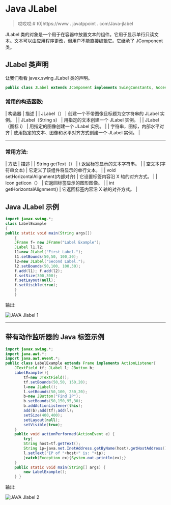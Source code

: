 # Java JLabel

> 哎哎哎:# t0]https://www . javatppoint . com/Java-jlabel

JLabel 类的对象是一个用于在容器中放置文本的组件。它用于显示单行只读文本。文本可以由应用程序更改，但用户不能直接编辑它。它继承了 JComponent 类。

## JLabel 类声明

让我们看看 javax.swing.JLabel 类的声明。

```java
public class JLabel extends JComponent implements SwingConstants, Accessible

```

### 常用的构造函数:

| 构造器 | 描述 |
| JLabel（） | 创建一个不带图像且标题为空字符串的 JLabel 实例。 |
| JLabel（String s） | 用指定的文本创建一个 JLabel 实例。 |
| JLabel（图标 i） | 用指定的图像创建一个 JLabel 实例。 |
| 字符串，图标，内部水平对齐 | 使用指定的文本、图像和水平对齐方式创建一个 JLabel 实例。 |

* * *

### 常用方法:

| 方法 | 描述 |
| String getText（） | t 返回标签显示的文本字符串。 |
| 空文本(字符串文本) | 它定义了该组件将显示的单行文本。 |
| void setHorizontalAlignment(内部对齐) | 它设置标签内容沿 X 轴的对齐方式。 |
| Icon getIcon（） | 它返回标签显示的图形图像。 |
| int getHorizontalAlignment() | 它返回标签内容沿 X 轴的对齐方式。 |

## Java JLabel 示例

```java
import javax.swing.*;
class LabelExample
{
public static void main(String args[])
    {
    JFrame f= new JFrame("Label Example");
    JLabel l1,l2;
    l1=new JLabel("First Label.");
    l1.setBounds(50,50, 100,30);
    l2=new JLabel("Second Label.");
    l2.setBounds(50,100, 100,30);
    f.add(l1); f.add(l2);
    f.setSize(300,300);
    f.setLayout(null);
    f.setVisible(true);
    }
    }

```

输出:

![JAVA Jlabel 1](../img/b43f59226ce283863b3e4878b8662106.png)

* * *

## 带有动作监听器的 Java 标签示例

```java
import javax.swing.*;
import java.awt.*;
import java.awt.event.*;
public class LabelExample extends Frame implements ActionListener{
	JTextField tf; JLabel l; JButton b;
	LabelExample(){
		tf=new JTextField();
		tf.setBounds(50,50, 150,20);
		l=new JLabel();
		l.setBounds(50,100, 250,20);	
		b=new JButton("Find IP");
		b.setBounds(50,150,95,30);
		b.addActionListener(this);	
		add(b);add(tf);add(l);	
		setSize(400,400);
		setLayout(null);
		setVisible(true);
	}
	public void actionPerformed(ActionEvent e) {
		try{
		String host=tf.getText();
		String ip=java.net.InetAddress.getByName(host).getHostAddress();
		l.setText("IP of "+host+" is: "+ip);
		}catch(Exception ex){System.out.println(ex);}
	}
	public static void main(String[] args) {
		new LabelExample();
	} }

```

输出:

![JAVA Jlabel 2](../img/f0e6ee75313704f4237e6e7549e49d06.png)